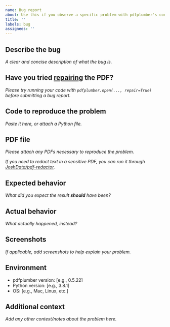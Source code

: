 ```yaml
---
name: Bug report
about: Use this if you observe a specific problem with pdfplumber's code or results
title: ''
labels: bug
assignees: ''
---
```


## Describe the bug

*A clear and concise description of what the bug is.*


## Have you tried [repairing](../../docs/repairing.md) the PDF?

*Please try running your code with `pdfplumber.open(..., repair=True)` before submitting a bug report.*


## Code to reproduce the problem

*Paste it here, or attach a Python file.*


## PDF file

*Please attach any PDFs necessary to reproduce the problem.*

*If you need to redact text in a sensitive PDF, you can run it through [JoshData/pdf-redactor](https://github.com/JoshData/pdf-redactor).*


## Expected behavior

*What did you expect the result __should__ have been?*


## Actual behavior

*What actually happened, instead?*


## Screenshots

*If applicable, add screenshots to help explain your problem.*


## Environment

- pdfplumber version: [e.g., 0.5.22]
- Python version: [e.g., 3.8.1]
- OS: [e.g., Mac, Linux, etc.]


## Additional context

*Add any other context/notes about the problem here.*
